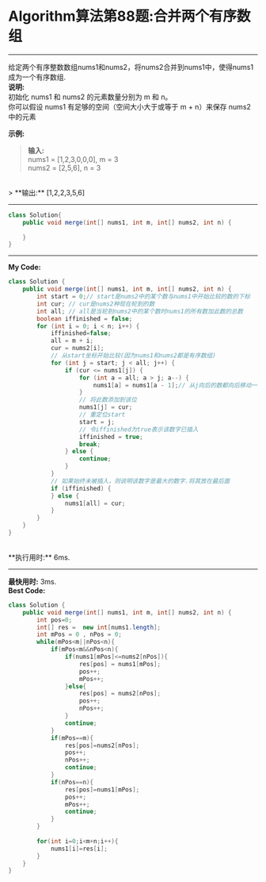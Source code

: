 # Algorithm算法第88题:合并两个有序数组
______
给定两个有序整数数组nums1和nums2，将nums2合并到nums1中，使得nums1成为一个有序数组. <br> 
**说明:** <br>
初始化 nums1 和 nums2 的元素数量分别为 m 和 n。<br>
你可以假设 nums1 有足够的空间（空间大小大于或等于 m + n）来保存 nums2 中的元素 <br>

**示例:** <br>
> **输入:** <br>
> nums1 = [1,2,3,0,0,0], m = 3 <br>
> nums2 = [2,5,6],       n = 3 <br>
<br>
> **输出:** [1,2,2,3,5,6]

______
````java
class Solution{
    public void merge(int[] nums1, int m, int[] nums2, int n) {
    	
    }
}
````
______
**My Code:** <br>
````java
class Solution {
    public void merge(int[] nums1, int m, int[] nums2, int n) {
        int start = 0;// start是nums2中的某个数与nums1中开始比较的数的下标
		int cur; // cur是nums2种现在轮到的数
		int all; // all是当轮到nums2中的某个数时nums1的所有数加此数的总数
		boolean iffinished = false;
		for (int i = 0; i < n; i++) {
			iffinished=false;
			all = m + i;
			cur = nums2[i];
			// 从start坐标开始比较(因为nums1和nums2都是有序数组)
			for (int j = start; j < all; j++) {
				if (cur <= nums1[j]) {
					for (int a = all; a > j; a--) {
						nums1[a] = nums1[a - 1];// 从j向后的数都向后移动一位
					}
					// 将此数添加到该位
					nums1[j] = cur;
					// 重定位start
					start = j;
					// 令iffinished为true表示该数字已插入
					iffinished = true;
					break;
				} else {
					continue;
				}
			}
			// 如果始终未被插入，则说明该数字是最大的数字.将其放在最后面
			if (iffinished) {
			} else {
				nums1[all] = cur;
			}
		}
    }
}
````
<br>
**执行用时:** 6ms.

______
**最快用时:** 3ms. <br>
**Best Code:** <br>
````java
class Solution {
    public void merge(int[] nums1, int m, int[] nums2, int n) {
        int pos=0;
        int[] res =  new int[nums1.length];
        int mPos = 0 , nPos = 0;
        while(mPos<m||nPos<n){
            if(mPos<m&&nPos<n){
                if(nums1[mPos]<=nums2[nPos]){
                    res[pos] = nums1[mPos];
                    pos++;
                    mPos++;
                }else{
                    res[pos] = nums2[nPos];
                    pos++;
                    nPos++;
                }
                continue;
            }
            if(mPos==m){
                res[pos]=nums2[nPos];
                pos++;
                nPos++;
                continue;
            }
            if(nPos==n){
                res[pos]=nums1[mPos];
                pos++;
                mPos++;
                continue;
            }
        }
        
        for(int i=0;i<m+n;i++){
            nums1[i]=res[i];
        }
    }
}
````
